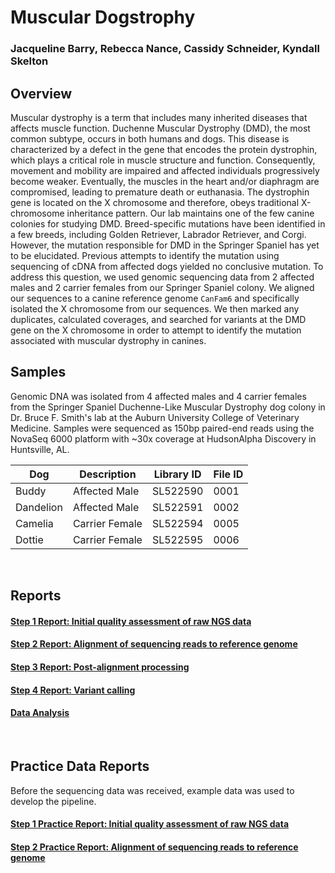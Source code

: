 # Muscular Dogstrophy
### Jacqueline Barry, Rebecca Nance, Cassidy Schneider, Kyndall Skelton


## Overview

Muscular dystrophy is a term that includes many inherited diseases that affects muscle function. Duchenne Muscular Dystrophy (DMD), the most common subtype, occurs in both humans and dogs. This disease is characterized by a defect in the gene that encodes the protein dystrophin, which plays a critical role in muscle structure and function. Consequently, movement and mobility are impaired and affected individuals progressively become weaker. Eventually, the muscles in the heart and/or diaphragm are compromised, leading to premature death or euthanasia. The dystrophin gene is located on the X chromosome and therefore, obeys traditional X-chromosome inheritance pattern. Our lab maintains one of the few canine colonies for studying DMD. Breed-specific mutations have been identified in a few breeds, including Golden Retriever, Labrador Retriever, and Corgi. However, the mutation responsible for DMD in the Springer Spaniel has yet to be elucidated. Previous attempts to identify the mutation using sequencing of cDNA from affected dogs yielded no conclusive mutation. To address this question, we used genomic sequencing data from 2 affected males and 2 carrier females from our Springer Spaniel colony. We aligned our sequences to a canine reference genome `CanFam6` and specifically isolated the X chromosome from our sequences. We then marked any duplicates, calculated coverages, and searched for variants at the DMD gene on the X chromosome in order to attempt to identify the mutation associated with muscular dystrophy in canines.


## Samples
Genomic DNA was isolated from 4 affected males and 4 carrier females from the Springer Spaniel Duchenne-Like Muscular Dystrophy dog colony in Dr. Bruce F. Smith's lab at the Auburn University College of Veterinary Medicine. Samples were sequenced as 150bp paired-end reads using the NovaSeq 6000 platform with ~30x coverage at HudsonAlpha Discovery in Huntsville, AL.

| Dog | Description | Library ID | File ID |
| --- | --- | --- | --- |
| Buddy | Affected Male | SL522590 | 0001
| Dandelion | Affected Male | SL522591 | 0002
| Camelia | Carrier Female | SL522594 | 0005
| Dottie | Carrier Female | SL522595 | 0006


<br>

## Reports

#### [Step 1 Report: Initial quality assessment of raw NGS data](STEP_1.md)
#### [Step 2 Report: Alignment of sequencing reads to reference genome](STEP_2.md)
#### [Step 3 Report: Post-alignment processing](STEP_3.md)
#### [Step 4 Report: Variant calling](STEP_4.md)
#### [Data Analysis](Data_Analysis.md)
<br>

## Practice Data Reports

Before the sequencing data was received, example data was used to develop the pipeline.

#### [Step 1 Practice Report: Initial quality assessment of raw NGS data](practice_reports/STEP_1.md)
#### [Step 2 Practice Report: Alignment of sequencing reads to reference genome](practice_reports/STEP_2.md)
